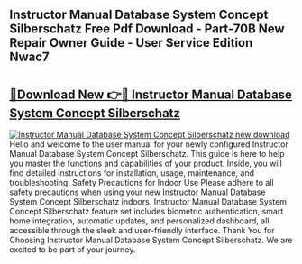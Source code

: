 ## Instructor Manual Database System Concept Silberschatz Free Pdf Download - Part-70B New Repair Owner Guide - User Service Edition Nwac7

# <h2><a href="http://bc84257.oget.top/?id=Instructor+Manual+Database+System+Concept+Silberschatz">🔗Download New 👉🔴 Instructor Manual Database System Concept Silberschatz</a></h2>

[![Instructor Manual Database System Concept Silberschatz new download](https://i.imgur.com/5g1atiW.png)](http://bc84257.oget.top/?id=Instructor+Manual+Database+System+Concept+Silberschatz)
Hello and welcome to the user manual for your newly configured Instructor Manual Database System Concept Silberschatz. This guide is here to help you master the functions and capabilities of your product. Inside, you will find detailed instructions for installation, usage, maintenance, and troubleshooting. Safety Precautions for Indoor Use Please adhere to all safety precautions when using your new Instructor Manual Database System Concept Silberschatz indoors. Instructor Manual Database System Concept Silberschatz feature set includes biometric authentication, smart home integration, automatic updates, and personalized dashboard, all accessible through the sleek and user-friendly interface. Thank You for Choosing Instructor Manual Database System Concept Silberschatz. We are excited to be part of your journey.
